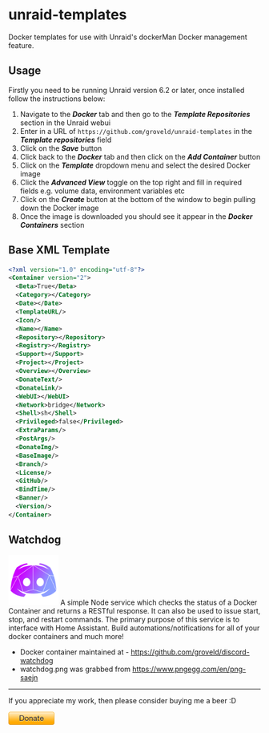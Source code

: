# unraid-templates

Docker templates for use with Unraid's dockerMan Docker management feature.

## Usage

Firstly you need to be running Unraid version 6.2 or later, once installed follow the instructions below:

1. Navigate to the ***Docker*** tab and then go to the ***Template Repositories*** section in the Unraid webui
2. Enter in a URL of `https://github.com/groveld/unraid-templates` in the ***Template repositories*** field
3. Click on the ***Save*** button
4. Click back to the ***Docker*** tab and then click on the ***Add Container*** button
5. Click on the ***Template*** dropdown menu and select the desired Docker image
6. Click the ***Advanced View*** toggle on the top right and fill in required fields e.g. volume data, environment variables etc
7. Click on the ***Create*** button at the bottom of the window to begin pulling down the Docker image
8. Once the image is downloaded you should see it appear in the ***Docker Containers*** section

## Base XML Template

```xml
<?xml version="1.0" encoding="utf-8"?>
<Container version="2">
  <Beta>True</Beta>
  <Category></Category>
  <Date></Date>
  <TemplateURL/>
  <Icon/>
  <Name></Name>
  <Repository></Repository>
  <Registry></Registry>
  <Support></Support>
  <Project></Project>
  <Overview></Overview>
  <DonateText/>
  <DonateLink/>
  <WebUI></WebUI>
  <Network>bridge</Network>
  <Shell>sh</Shell>
  <Privileged>false</Privileged>
  <ExtraParams/>
  <PostArgs/>
  <DonateImg/>
  <BaseImage/>
  <Branch/>
  <License/>
  <GitHub/>
  <BindTime/>
  <Banner/>
  <Version/>
</Container>
```

## Watchdog
<img src="groveld/images/watchdog.png" alt="Watchdog" height="100"/>
A simple Node service which checks the status of a Docker Container and returns a RESTful response. It can also be used to issue start, stop, and restart commands. The primary purpose of this service is to interface with Home Assistant. Build automations/notifications for all of your docker containers and much more!

- Docker container maintained at - https://github.com/groveld/discord-watchdog
- watchdog.png was grabbed from https://www.pngegg.com/en/png-saejn

___

If you appreciate my work, then please consider buying me a beer :D

[![PayPal](groveld/images/donate.png)](https://paypal.me/groveld)
